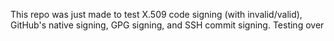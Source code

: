 This repo was just made to test X.509 code signing (with invalid/valid), GitHub's native signing, GPG signing, and SSH commit signing. Testing over
